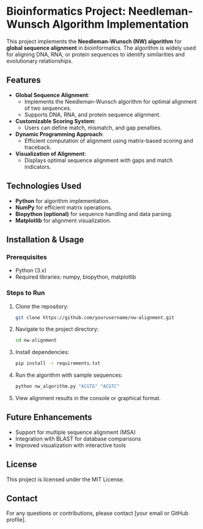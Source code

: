 # Bioinformatics Project: Needleman-Wunsch Algorithm Implementation

This project implements the **Needleman-Wunsch (NW) algorithm** for **global sequence alignment** in bioinformatics. The algorithm is widely used for aligning DNA, RNA, or protein sequences to identify similarities and evolutionary relationships.

## Features
- **Global Sequence Alignment**:
  - Implements the Needleman-Wunsch algorithm for optimal alignment of two sequences.
  - Supports DNA, RNA, and protein sequence alignment.
- **Customizable Scoring System**:
  - Users can define match, mismatch, and gap penalties.
- **Dynamic Programming Approach**:
  - Efficient computation of alignment using matrix-based scoring and traceback.
- **Visualization of Alignment**:
  - Displays optimal sequence alignment with gaps and match indicators.

## Technologies Used
- **Python** for algorithm implementation.
- **NumPy** for efficient matrix operations.
- **Biopython (optional)** for sequence handling and data parsing.
- **Matplotlib** for alignment visualization.

## Installation & Usage
### Prerequisites
- Python (3.x)
- Required libraries: numpy, biopython, matplotlib

### Steps to Run
1. Clone the repository:
   ```bash
   git clone https://github.com/yourusername/nw-alignment.git
   ```
2. Navigate to the project directory:
   ```bash
   cd nw-alignment
   ```
3. Install dependencies:
   ```bash
   pip install -r requirements.txt
   ```
4. Run the algorithm with sample sequences:
   ```bash
   python nw_algorithm.py "ACGTG" "ACGTC"
   ```
5. View alignment results in the console or graphical format.

## Future Enhancements
- Support for multiple sequence alignment (MSA)
- Integration with BLAST for database comparisons
- Improved visualization with interactive tools

## License
This project is licensed under the MIT License.

## Contact
For any questions or contributions, please contact [your email or GitHub profile].
